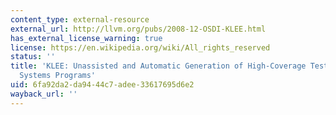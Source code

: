```yaml
---
content_type: external-resource
external_url: http://llvm.org/pubs/2008-12-OSDI-KLEE.html
has_external_license_warning: true
license: https://en.wikipedia.org/wiki/All_rights_reserved
status: ''
title: 'KLEE: Unassisted and Automatic Generation of High-Coverage Tests for Complex
  Systems Programs'
uid: 6fa92da2-da94-44c7-adee-33617695d6e2
wayback_url: ''
---
```

